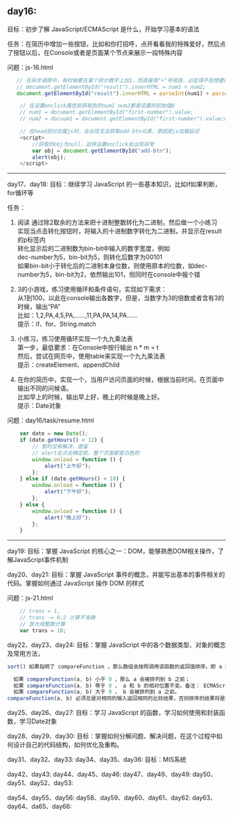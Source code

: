 
## day16:
目标：初步了解 JavaScript/ECMAScript 是什么，开始学习基本的语法

任务：在简历中增加一些按钮，比如和你打招呼，点开看看我的特殊爱好，然后点了按钮以后，在Console或者是页面某个节点来展示一段特殊内容

问题：js-16.html
 ``` js
    // 在异步调用中，有时候要在某个统计数字上加1，而直接用"+"号相连，必定得不到想要的结果，因为默认是两个字符串相连。
    // document.getElementById("result").innerHTML = num1 + num2;
    document.getElementById("result").innerHTML = parseInt(num1) + parseInt(num2);
```

``` js
    // 在设置onclick属性前获取到的num1 num2都是设置的初始值0
    // num1 = document.getElementById("first-number").value;
    // num2 = docuum1 = document.getElementById("first-number").value;ment.getElementById("second-number").value;
```

``` js
    // 在head部分加载js时，会出现无法获取add-btn元素，原因是js加载延迟
    <script>
        //获取的obj为null，这样设置onclick会出现异常
        var obj = document.getElementById("add-btn");
        alert(obj);
    </script>
```

***


day17、day18:
目标：继续学习 JavaScript 的一些基本知识，比如if如果判断，for循环等

任务：
1. 阅读 通过除2取余的方法来把十进制整数转化为二进制，然后做一个小练习
<br>实现当点击转化按钮时，将输入的十进制数字转化为二进制，并显示在result的p标签内
<br>转化显示后的二进制数为bin-bit中输入的数字宽度，例如
<br>dec-number为5，bin-bit为5，则转化后数字为00101
<br>如果bin-bit小于转化后的二进制本身位数，则使用原本的位数，如dec-number为5，bin-bit为2，依然输出101，但同时在console中报个错

2. 3的小游戏，练习使用循环和条件语句，实现如下需求：
<br>从1到100，以此在console输出各数字，但是，当数字为3的倍数或者含有3的时候，输出“PA”
<br>比如：1,2,PA,4,5,PA,……,11,PA,PA,14,PA……
<br>提示：if、for、String.match

3. 小练习，练习使用循环实现一个九九乘法表
<br>第一步，最低要求：在Console中按行输出 n * m = t
<br>然后，尝试在网页中，使用table来实现一个九九乘法表
<br>提示：createElement、appendChild

4. 在你的简历中，实现一个，当用户访问页面的时候，根据当前时间，在页面中输出不同的问候语。
<br>比如早上的时候，输出早上好，晚上的时候是晚上好。
<br>提示：Date对象

问题：day16/task/resume.html
``` js
    var date = new Date();
    if (date.getHours() < 12) {
        // 暂时没有解决，遗留
        // alert在点击确定前，整个页面都是白色的
        window.onload = function () {
            alert("上午好");
        };
    } else if (date.getHours() < 18) {
        window.onload = function () {
            alert("下午好");
        };
    } else {
        window.onload = function () {
            alert("晚上好");
        };
    }
```

***

day19:
目标：掌握 JavaScript 的核心之一：DOM，能够熟悉DOM相关操作，了解JavaScript事件机制


day20、day21:
目标：掌握 JavaScript 事件的概念，并能写出基本的事件相关的代码。掌握如何通过 JavaScript 操作 DOM 的样式

问题：js-21.html
```js
    // trans = 1,
    // trans -= 0.2 计算不准确
    // 放大成整数计算
    var trans = 10;
```

day22、day23、day24:
目标：掌握 JavaScript 中的各个数据类型、对象的概念及常用方法，

```js
sort() 如果指明了 compareFunction ，那么数组会按照调用该函数的返回值排序。即 a 和 b 是两个将要被比较的元素：

  如果 compareFunction(a, b) 小于 0 ，那么 a 会被排列到 b 之前；
  如果 compareFunction(a, b) 等于 0 ， a 和 b 的相对位置不变。备注： ECMAScript 标准并不保证这一行为，而且也不是所有浏览器都会遵守（例如 Mozilla 在 2003 年之前的版本）；
  如果 compareFunction(a, b) 大于 0 ， b 会被排列到 a 之前。
compareFunction(a, b) 必须总是对相同的输入返回相同的比较结果，否则排序的结果将是不确定的。
```

day25、day26、day27:
    目标：学习 JavaScript 的函数，学习如何使用和封装函数，学习Date对象


day28、day29、day30:
    目标：掌握如何分解问题、解决问题，在这个过程中如何设计自己的代码结构，如何优化及重构。


day31、day32、day33:
day34、day35、day36:
    目标：MIS系统


day42、day43:
day44、day45、day46:
day47、day49、day49:
day50、day51、day52、day53:


day54、day55、day56:
day58、day59、day60、day61、day62:
day63、day64、da65、day66: